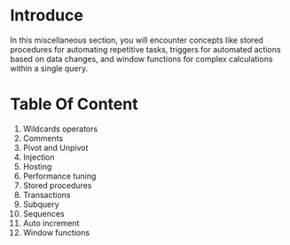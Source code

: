 # Introduce
In this miscellaneous section, you will encounter concepts like stored procedures for automating repetitive tasks, triggers for automated actions based on data changes, and window functions for complex calculations within a single query.
# Table Of Content
1. Wildcards operators
2. Comments
3. Pivot and Unpivot 
4. Injection
5. Hosting
6. Performance tuning
7. Stored procedures
8. Transactions
9. Subquery
10. Sequences
11. Auto increment
12. Window functions
